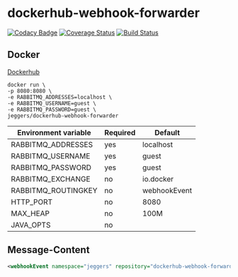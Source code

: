 dockerhub-webhook-forwarder
============

[![Codacy Badge](https://api.codacy.com/project/badge/grade/dc1758219a934b4bab3b662f32354101)](https://www.codacy.com/app/eggers-julian/dockerhub-webhook-forwarder)
[![Coverage Status](https://coveralls.io/repos/julian-eggers/dockerhub-webhook-forwarder/badge.svg?branch=master&service=github)](https://coveralls.io/github/julian-eggers/dockerhub-webhook-forwarder?branch=master)
[![Build Status](https://travis-ci.org/julian-eggers/dockerhub-webhook-forwarder.svg?branch=master)](https://travis-ci.org/julian-eggers/dockerhub-webhook-forwarder)


## Docker
[Dockerhub](https://hub.docker.com/r/jeggers/dockerhub-webhook-forwarder/)
```
docker run \
-p 8080:8080 \
-e RABBITMQ_ADDRESSES=localhost \
-e RABBITMQ_USERNAME=guest \
-e RABBITMQ_PASSWORD=guest \
jeggers/dockerhub-webhook-forwarder
```

| Environment variable | Required | Default |
| -------------------- | -------- | ------- |
| RABBITMQ_ADDRESSES | yes | localhost |
| RABBITMQ_USERNAME | yes | guest |
| RABBITMQ_PASSWORD | yes | guest |
| RABBITMQ_EXCHANGE | no | io.docker |
| RABBITMQ_ROUTINGKEY | no | webhookEvent |
| HTTP_PORT | no | 8080 |
| MAX_HEAP | no | 100M |
| JAVA_OPTS | no |  |


## Message-Content
```xml
<webhookEvent namespace="jeggers" repository="dockerhub-webhook-forwarder" tag="latest" image="jeggers/dockerhub-webhook-forwarder:latest" />
```
